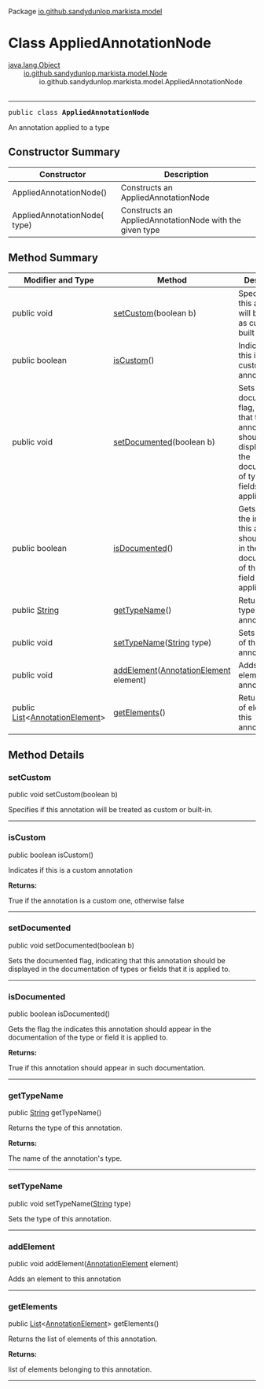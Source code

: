 Package [io.github.sandydunlop.markista.model](index.md)

# Class AppliedAnnotationNode
[java.lang.Object](https://docs.oracle.com/en/java/javase/24/docs/api/java.base/java/lang/Object.html)<br/>
        [io.github.sandydunlop.markista.model.Node](Node.md)<br/>
                io.github.sandydunlop.markista.model.AppliedAnnotationNode<br/>
<br/>

----

<span style="font-family: monospace;">public class __AppliedAnnotationNode__</span>

An annotation applied to a type


## Constructor Summary

| Constructor                  | Description                                             |
|------------------------------|---------------------------------------------------------|
| AppliedAnnotationNode()      | Constructs an AppliedAnnotationNode                     |
| AppliedAnnotationNode( type) | Constructs an AppliedAnnotationNode with the given type |

## Method Summary

| Modifier and Type                                                                                                                          | Method                                                                                                                         | Description                                                                                                                                  |
|--------------------------------------------------------------------------------------------------------------------------------------------|--------------------------------------------------------------------------------------------------------------------------------|----------------------------------------------------------------------------------------------------------------------------------------------|
| public void                                                                                                                                | [setCustom](#setcustom)(boolean b)                                                                                             | Specifies if this annotation will be treated as custom or built-in.                                                                          |
| public boolean                                                                                                                             | [isCustom](#iscustom)()                                                                                                        | Indicates if this is a custom annotation                                                                                                     |
| public void                                                                                                                                | [setDocumented](#setdocumented)(boolean b)                                                                                     | Sets the documented flag, indicating that this annotation should be displayed in the documentation of types or fields that it is applied to. |
| public boolean                                                                                                                             | [isDocumented](#isdocumented)()                                                                                                | Gets the flag the indicates this annotation should appear in the documentation of the type or field it is applied to.                        |
| public [String](https://docs.oracle.com/en/java/javase/24/docs/api/java.base/java/lang/String.html)                                        | [getTypeName](#gettypename)()                                                                                                  | Returns the type of this annotation.                                                                                                         |
| public void                                                                                                                                | [setTypeName](#settypename)([String](https://docs.oracle.com/en/java/javase/24/docs/api/java.base/java/lang/String.html) type) | Sets the type of this annotation.                                                                                                            |
| public void                                                                                                                                | [addElement](#addelement)([AnnotationElement](AnnotationElement.md) element)                                                   | Adds an element to this annotation                                                                                                           |
| public [List](https://docs.oracle.com/en/java/javase/24/docs/api/java.base/java/util/List.html)<[AnnotationElement](AnnotationElement.md)> | [getElements](#getelements)()                                                                                                  | Returns the list of elements of this annotation.                                                                                             |

## Method Details

### setCustom

public void setCustom(boolean b)

Specifies if this annotation will be treated as custom or built-in.


---

### isCustom

public boolean isCustom()

Indicates if this is a custom annotation

**Returns:**

True if the annotation is a custom one, otherwise false


---

### setDocumented

public void setDocumented(boolean b)

Sets the documented flag, indicating that this annotation should
be displayed in the documentation of types or fields that it is
applied to.


---

### isDocumented

public boolean isDocumented()

Gets the flag the indicates this annotation should appear in
the documentation of the type or field it is applied to.

**Returns:**

True if this annotation should appear in such documentation.


---

### getTypeName

public [String](https://docs.oracle.com/en/java/javase/24/docs/api/java.base/java/lang/String.html) getTypeName()

Returns the type of this annotation.

**Returns:**

The name of the annotation's type.


---

### setTypeName

public void setTypeName([String](https://docs.oracle.com/en/java/javase/24/docs/api/java.base/java/lang/String.html) type)

Sets the type of this annotation.


---

### addElement

public void addElement([AnnotationElement](AnnotationElement.md) element)

Adds an element to this annotation


---

### getElements

public [List](https://docs.oracle.com/en/java/javase/24/docs/api/java.base/java/util/List.html)<[AnnotationElement](AnnotationElement.md)> getElements()

Returns the list of elements of this annotation.

**Returns:**

list of elements belonging to this annotation.


---

